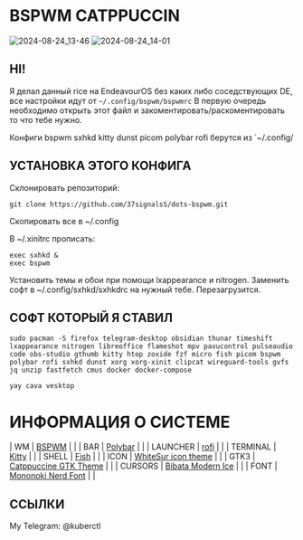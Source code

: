 # BSPWM CATPPUCCIN
![2024-08-24_13-46](https://github.com/user-attachments/assets/034a2f88-b6ad-41fa-903f-c848d341f854)
![2024-08-24_14-01](https://github.com/user-attachments/assets/310e3350-950a-47ca-bae3-3ccdf09916aa)
## HI!
Я делал данный rice на EndeavourOS без каких либо соседствующих DE, все настройки идут от `~/.config/bspwm/bspwmrc` В первую очередь необходимо открыть этот файл и закоментировать/раскоментировать то что тебе нужно.  
  
Конфиги bspwm sxhkd kitty dunst picom polybar rofi берутся из `~/.config/  

## УСТАНОВКА ЭТОГО КОНФИГА
  
Склонировать репозиторий:
```
git clone https://github.com/37signalsS/dots-bspwm.git
```
  
Cкопировать все в ~/.config
  
В ~/.xinitrc прописать:  
```
exec sxhkd &  
exec bspwm 
```
  
Установить темы и обои при помощи lxappearance и nitrogen. Заменить софт в ~/.config/sxhkd/sxhkdrc на нужный тебе. Перезагрузится.  

## СОФТ КОТОРЫЙ Я СТАВИЛ
```
sudo pacman -S firefox telegram-desktop obsidian thunar timeshift lxappearance nitrogen libreoffice flameshot mpv pavucontrol pulseaudio code obs-studio gthumb kitty htop zoxide fzf micro fish picom bspwm polybar rofi sxhkd dunst xorg xorg-xinit clipcat wireguard-tools gvfs jq unzip fastfetch cmus docker docker-compose 

yay cava vesktop
```
  
# ИНФОРМАЦИЯ О СИСТЕМЕ

| WM       | [BSPWM](https://github.com/baskerville/bspwm)                  |     |
| BAR      | [Polybar](https://github.com/polybar/polybar)                  |     |
| LAUNCHER | [rofi](https://github.com/davatorium/rofi)                     |     |
| TERMINAL | [Kitty](https://github.com/kovidgoyal/kitty)                   |     |
| SHELL    | [Fish](https://fishshell.com/)                                 |     |
| ICON     | [WhiteSur icon theme](https://www.gnome-look.org/p/1405756)    |     |
| GTK3     | [Catppuccine GTK Theme](https://www.gnome-look.org/p/1715554)  |     |
| CURSORS  | [Bibata Modern Ice](https://www.gnome-look.org/p/1197198)      |     |
| FONT     | [Mononoki Nerd Font](https://www.nerdfonts.com/font-downloads) |     |

## ССЫЛКИ

My Telegram: @kuberctl

